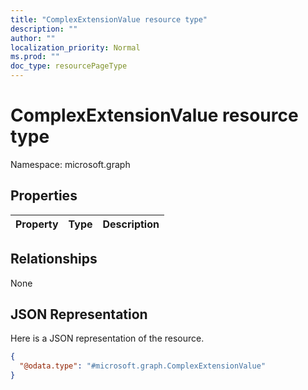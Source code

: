 ```yaml
---
title: "ComplexExtensionValue resource type"
description: ""
author: ""
localization_priority: Normal
ms.prod: ""
doc_type: resourcePageType
---
```


# ComplexExtensionValue resource type


Namespace: microsoft.graph



## Properties
|Property|Type|Description|
|:---|:---|:---|

## Relationships
None

## JSON Representation
Here is a JSON representation of the resource.
<!-- {
  "blockType": "resource",
  "@odata.type": "microsoft.graph.ComplexExtensionValue"
}
-->
``` json
{
  "@odata.type": "#microsoft.graph.ComplexExtensionValue"
}
```

